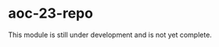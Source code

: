 
# aoc-23-repo

This module is still under development and is not yet complete.


<!--- End of file. --->

